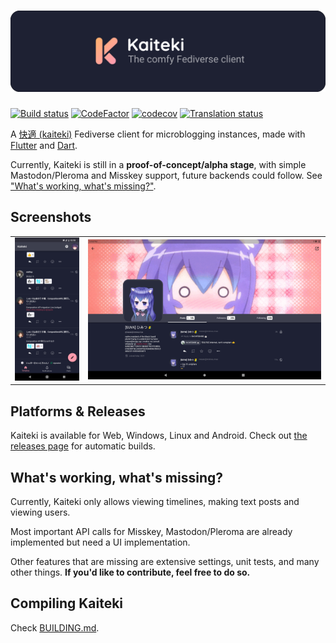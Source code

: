 # ![Kaiteki](/assets/readme-banner.svg)

[![Build status](https://img.shields.io/github/actions/workflow/status/Kaiteki-Fedi/Kaiteki/ci.yml?branch=master)](https://github.com/Kaiteki-Fedi/Kaiteki/actions/workflows/ci.yml) [![CodeFactor](https://www.codefactor.io/repository/github/kaiteki-fedi/kaiteki/badge)](https://www.codefactor.io/repository/github/kaiteki-fedi/kaiteki) [![codecov](https://codecov.io/gh/Kaiteki-Fedi/Kaiteki/branch/master/graph/badge.svg?token=AFWBGW0XE4)](https://codecov.io/gh/Kaiteki-Fedi/Kaiteki)
[![Translation status](https://hosted.weblate.org/widgets/kaiteki/-/kaiteki/svg-badge.svg)](https://hosted.weblate.org/engage/kaiteki/)

A [快適 (kaiteki)](http://takoboto.jp/?w=1200120) Fediverse client for microblogging instances, made with [Flutter](https://flutter.dev/) and [Dart](https://dart.dev/).

Currently, Kaiteki is still in a **proof-of-concept/alpha stage**, with simple Mastodon/Pleroma and Misskey support, future backends could follow. See ["What's working, what's missing?"](#whats-working-whats-missing).

## Screenshots

<table>
    <td><img src="/assets/screenshots/misskey-feed-phone.jpg" width="110" alt="Screenshot of a Misskey feed inside Kaiteki on a phone"></td>
    <td><img src="/assets/screenshots/pleroma-user-tablet.jpg" width="400" alt="Screenshot of an user inside Kaiteki on a tablet"></td>
</table>

## Platforms & Releases

Kaiteki is available for Web, Windows, Linux and Android. Check out [the releases page](https://github.com/Kaiteki-Fedi/Kaiteki/releases) for automatic builds.

## What's working, what's missing?

Currently, Kaiteki only allows viewing timelines, making text posts and viewing users.

Most important API calls for Misskey, Mastodon/Pleroma are already implemented but need a UI implementation.

Other features that are missing are extensive settings, unit tests, and many other things. **If you'd like to contribute, feel free to do so.**

## Compiling Kaiteki

Check [BUILDING.md](/BUILDING.md).
